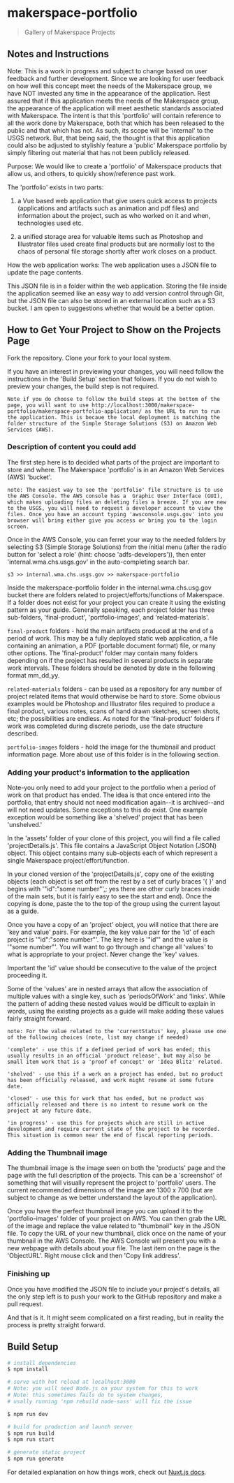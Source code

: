# makerspace-portfolio

> Gallery of Makerspace Projects

## Notes and Instructions
Note: This is a work in progress and subject to change based on user feedback and further development.
Since we are looking for user feedback on how well this concept meet the needs of the Makerspace
group, we have NOT invested any time in the appearance of the application. Rest assured
that if this application meets the needs of the Makerspace group, the appearance of the 
application will meet aesthetic standards associated with Makerspace. The intent is that 
this 'portfolio' will contain reference to all the work done by Makerspace, both that which has been
released to the public and that which has not. As such, its scope will be 'internal' to
the USGS network. But, that being said, the thought is that this application could also
be adjusted to stylishly feature a 'public' Makerspace portfolio by simply filtering out 
material that has not been publicly released.


Purpose: We would like to create a 'portfolio' of Makerspace products that allow us, and others, to
quickly show/reference past work.
 
The 'portfolio' exists in two parts:
 
 1) a Vue based web application that give users
quick access to projects (applications and artifacts such as animation and pdf files) and information
about the project, such as who worked on it and when, technologies used etc.
 
 2) a unified storage area for valuable items such as Photoshop and Illustrator 
files used create final products but are normally lost to the chaos of personal file storage
shortly after work closes on a product. 

How the web application works:
The web application uses a JSON file to update the page contents. 

This JSON file is in a folder within the web application. Storing the file inside the
application seemed like an easy way to add version control through Git, but
the JSON file can also be stored in an external location such as a S3 bucket. I am 
open to suggestions whether that would be a better option.   

## How to Get Your Project to Show on the Projects Page 
Fork the repository. Clone your fork to your local system. 

If you have an interest in previewing your changes, you will need follow the instructions
in the 'Build Setup' section that follows. If you do not wish to preview your changes, 
the build step is not required. 

`Note if you do choose to follow the build steps at the bottom of the page, you will want to use
http://localhost:3000/makerspace-portfolio/makerspace-portfolio-application/ as the URL to run to
run the application. This is becaue the local deployment is matching the folder structure of the Simple Storage Solutions (S3)
on Amazon Web Services (AWS).`

### Description of content you could add

The first step here is to decided what parts of the project are important to store and 
where. The Makerspace 'portfolio' is in an Amazon Web Services (AWS) 'bucket'.

`note: The easiest way to see the 'portfolio' file structure is to use the AWS Console. The AWS console has a 
Graphic User Interface (GUI), which makes uploading files an deleting files a breeze. If you are
new to the USGS, you will need to request a developer account to view the files. Once you have an account
typing 'awsconsole.usgs.gov' into you browser will bring either give you access or bring you to the login screen. `

Once in the AWS Console, you can ferret your way to the needed folders by selecting S3 (Simple Storage Solutions)
from the initial menu (after the radio button for 'select a role' (hint: choose 'adfs-developers')), then enter 'internal.wma.chs.usgs.gov' in the 
auto-completing search bar.

`s3 >> internal.wma.chs.usgs.gov >> makerspace-portfolio`

Inside the makerspace-portfolio folder in the internal.wma.chs.usg.gov bucket there are folders related to project/efforts/functions of Makerspace.
If a folder does not exist for your project you can create it using the existing pattern as
your guide. Generally speaking, each project folder has three sub-folders, 'final-product',
'portfolio-images', and 'related-materials'.

`final-product` folders - hold the main artifacts produced at the end of a period of work. 
This may be a fully deployed static web application, a file containing an animation, a 
PDF (portable document format) file, or many other options. The 'final-product' folder may
contain many folders depending on if the project has resulted in several products in
separate work intervals. These folders should be denoted by date in the following format mm_dd_yy.

`related-materials` folders - can be used as a repository for any number of project related
items that would otherwise be hard to store. Some obvious examples would be Photoshop and 
Illustrator files required to produce a final product, various notes, scans of hand drawn sketches,
screen shots, etc; the possibilities are endless. As noted for the 'final-product' folders
if work was completed during discrete periods, use the date structure described. 

`portfolio-images` folders - hold the image for the thumbnail and product information
page. More about use of this folder is in the following section.

### Adding your product's information to the application 

Note-you only need to add your project to the portfolio when a period of work on that product
has ended. The idea is that once entered into the portfolio, that entry should not need
modification again--it is archived--and will not need updates. Some exceptions to
this do exist. One example exception would be something like a 'shelved' project that has been 'unshelved.'  

In the 'assets' folder of your clone of this project, you will find a file called 'projectDetails.js'. This file contains
a JavaScript Object Notation (JSON) object. This object contains many sub-objects
each of which represent a single Makerspace project/effort/function.
 
In your cloned version of the 'projectDetails.js', copy one of the existing objects (each object is set off from 
the rest by a set of curly braces '{ }' and begins with '"id":"some number"',; yes there are other curly braces inside of the 
main sets, but it is fairly easy to see the start and end). Once the copying is done, paste the to the top of the
group using the current layout as a guide. 

Once you have a copy of an 'project' object, you will notice that there are 'key and value' pairs.
For example, the key value pair for the 'id' of each project is '"id":"some number"'. The
key here is '"id"' and the value is '"some number"'. You will want to go through and 
change all 'values' to what is appropriate to your project. Never change the 'key' values. 

Important the 'id' value should be consecutive to the value of the project proceeding it.

Some of the 'values' are in nested arrays that allow the association of multiple values with a single key, such as
'periodsOfWork' and 'links'. While the pattern of adding these nested values would be difficult to explain in words, using the existing
projects as a guide will make adding these values fairly straight forward. 

`note: For the value related to the 'currentStatus' key, please use one of the following choices (note, list may change if needed)`

`'complete' - use this if a defined period of work has ended; this usually results in an official 'product release', but may also be small item work that is a 'proof of concept' or 'Idea Blitz' related.` 

`'shelved' - use this if a work on a project has ended, but no product has been officially released, and work might resume at some future date.`

`'closed' - use this for work that has ended, but no product was officially released and there is no intent to resume work on the project at any future date.`

`'in progress' - use this for projects which are still in active development and require current state of the project to be recorded. This situation is common near the end of fiscal reporting periods.`

### Adding the Thumbnail image

The thumbnail image is the image seen on both the 'products' page and the page with the 
full description of the projects. This can be a 'screenshot' of something that will visually
represent the project to 'portfolio' users. The current recommended dimensions of the 
image are 1300 x 700 (but are subject to change as we better understand the layout of the application).

Once you have the perfect thumbnail image you can upload it to the 'portfolio-images' folder of your
project on AWS. You can then grab the URL of the image and replace the value related to 
"thumbnail" key in the JSON file. To copy the URL of your new thumbnail, click once on the name 
of your thumbnail in the AWS Console. The AWS Console will present you with a new webpage with details 
about your file. The last item on the page is the 'ObjectURL'. Right mouse click and then 'Copy link
address'.

### Finishing up

Once you have modified the JSON file to include your project's details, all the only step left is 
to push your work to the GitHub repository and make a pull request. 

And that is it. It might seem complicated on a first reading, but in reality the process is pretty straight forward.   

 
## Build Setup

```bash
# install dependencies
$ npm install

# serve with hot reload at localhost:3000
# Note: you will need Node.js on your system for this to work
# Note: this sometimes fails do to system changes, 
# usally running 'npm rebuild node-sass' will fix the issue

$ npm run dev

# build for production and launch server
$ npm run build
$ npm run start

# generate static project
$ npm run generate
```

For detailed explanation on how things work, check out [Nuxt.js docs](https://nuxtjs.org).
